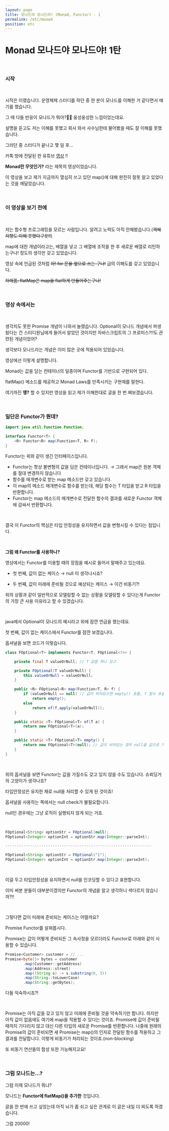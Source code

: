 ```yaml
---
layout: page
title: 모나드야 모나드야! (Monad, Functor) - 1
permalink: /etc/monad
position: etc
---
```



# Monad 모나드야 모나드야! 1탄

<br />

### 시작
<br />

시작은 이랬습니다. 운영체제 스터디를 하던 중 한 분이 모나드를 이해한 거 같다면서 얘기를 했습니다.

그 때 다들 반응이 모나드가 뭐야?👀👀 웅성웅성한 느낌이었는데요.

설명을 듣고도 저는 이해를 못했고 회사 와서 사수님한테 물어봤을 때도 잘 이해를 못했습니다.

그러던 중 스터디가 끝나고 몇 일 후...

카톡 방에 전달된 한 유튜브 [영상](https://www.youtube.com/watch?v=jI4aMyqvpfQ) !!

**Monad란 무엇인가?** 라는 제목의 영상이었습니다. 

이 영상을 보고 제가 지금까지 열심히 쓰고 있던 map()에 대해 완전히 잘못 알고 있었다는 것을 깨달았습니다.

<br />


### 이 영상을 보기 전에
<br />

저는 함수형 프로그래밍을 모르는 사람입니다. 알려고 노력도 아직 안해봤습니다.(~~객체지향도 이해 못했다구욧!!~~)

map에 대한 개념이라고는, 배열을 넣고 그 배열에 조작을 한 후 새로운 배열로 리턴하는구나! 정도의 생각만 갖고 있었습니다. 

영상 속에 언급된 것처럼 ~~아! for 문을 옆으로 쓰는 구나!~~ 급의 이해도를 갖고 있었습니다.

~~자매품: flatMap은 map을 flat하게 만들어주는구나!~~


<br />

### 영상 속에서는
<br />

생각치도 못한 Promise 개념이 나와서 놀랬습니다. Optional이 모나드 개념에서 파생됬다는 건 스터디원님에게 들어서 알았던 것이지만 자바스크립트의 그 프로미스?!!도 관련된 개념이었어?

생각보다 모나드라는 개념은 이미 많은 곳에 적용되어 있었습니다. 

영상에선 이렇게 설명합니다.

Monad는 값을 담는 컨테이너의 일종이며 Functor를 기반으로 구현되어 있다.

flatMap() 메소드를 제공하고 Monad Laws를 만족시키는 구현체를 말한다.

여기까진 **엥?** 할 수 있지만 영상을 읽고 제가 이해한대로 글을 한 번 쪄보겠습니다.

<br />


### 일단은 Functor가 뭔데?

```java
import java.util.function.Function;

interface Functor<T> {
    <R> Functor<R> map(Function<T, R> f);
}
```

Functor는 위와 같이 생긴 인터페이스입니다.

- Functor는 항상 불변형의 값을 담은 컨테이너입니다. → 그래서 map은 원본 객체를 절대 변경하지 않습니다
- 함수를 매개변수로 받는 map 메소드만 갖고 있습니다.
- 이 map의 메소드 매개변수로 함수를 받는데, 해당 함수는 T 타입을 받고 R 타입을 반환합니다.
- Functor는 map 메소드의 매개변수로 전달한 함수의 결과를 새로운 Functor 객체에 감싸서 반환합니다.

<br />

결국 이 Functor의 핵심은 타입 안정성을 유지하면서 값을 변형시킬 수 있다는 점입니다. 

<br />

<strong>그럼 왜 Functor를 사용하나?</strong>

영상에서는 Functor를 이용할 때의 장점을 예시로 들어서 말해주고 있는데요.

- 첫 번째, 값이 없는 케이스 → null 이 생각나시죠?

- 두 번째, 값이 미래에 준비될 것으로 예상되는 케이스 → 이건 비동기?!

위의 상황과 같이 일반적으로 모델링할 수 없는 상황을 모델링할 수 있다는게 Functor의 가장 큰 사용 이유라고 할 수 있겠습니다.


<br />

java에서 Optional이 모나드의 예시라고 위에 잠깐 언급을 했는데요. 

첫 번째, 값이 없는 케이스에서 Functor를 잠깐 보겠습니다.

옵셔널을 보면 코드가 이렇습니다.

```java
class FOptional<T> implements Functor<T, FOptional<?>> {

    private final T valueOrNull; // T 값을 하나 갖고

    private FOptional(T valueOrNull) {
        this.valueOrNull = valueOrNull;
    }

    public <R> FOptional<R> map(Function<T, R> f) {
        if (valueOrNull == null) // 값이 비어있으면 empty() 호출, f 함수 호출 안함
            return empty();
        else
            return of(f.apply(valueOrNull));
    }

    public static <T> FOptional<T> of(T a) {
        return new FOptional<T>(a);
    }

    public static <T> FOptional<T> empty() {
        return new FOptional<T>(null); // 값이 비어있는 경우 null을 값으로 가진 Functor를 반환
    }
}
```
<br />

위의 옵셔널을 보면 Functor는 값을 가질수도 갖고 있지 않을 수도 있습니다. 슈뢰딩거의 고양이가 생각나죠?

타입안정성은 유지한 채로 null을 처리할 수 있게 된 것이죠!

옵셔널을 사용하는 쪽에서는 null check가 불필요합니다. 

null인 경우에는 그냥 로직이 실행되지 않게 되는 거죠.

<br />


```java
FOptional<String> optionStr = FOptional(null);
FOptional<Integer> optionInt = optionStr.map(Integer::parseInt);

-----------------------------------------------------------------

FOptional<String> optionStr = FOptional("1");
FOptional<Integer> optionInt = optionStr.map(Integer::parseInt);
```

<br />

이걸 두고 타입안정성을 유지하면서 null을 인코딩할 수 있다고 표현합니다.

이미 써본 분들이 대부분이겠지만 Functor의 개념을 알고 생각하니 색다르지 않습니까?!!


<br />


그렇다면 값이 미래에 준비되는 케이스는 어떨까요?

Promise Functor를 살펴봅시다.

Promise<T>는 값이 어떻게 준비되든 그 속사정을 모르더라도 Functor로 아래와 같이 사용할 수 있습니다.

```java
Promise<Customer> customer = // ...
Promise<byte[]> bytes = customer
        .map(Customer::getAddress)
        .map(Address::street)
        .map((String s) -> s.substring(0, 3))
        .map(String::toLowerCase)
        .map(String::getBytes);
```

다들 익숙하시죠?! 

<br />

Promise<Customer>는 아직 값을 갖고 있지 않고 미래에 준비될 것을 약속하기만 합니다. 
하지만 아직 값이 없음에도 여기에 map을 적용할 수 있다는 것이죠. Promise에 값이 준비될 때까지 기다리지 않고 대신 다른 타입의 새로운 Promise를 반환합니다. 
나중에 원래의 Promise의 값이 준비되면 새 Promise는 map()의 인자로 전달된 함수를 적용하고 그 결과를 전달합니다. 
이렇게 비동기가 처리되는 것이죠.(non-blocking)

또 비동기 연산들의 합성 또한 가능해지고요!

<br />

### 그럼 모나드는...?

그럼 이제 모나드가 뭐냐?

모나드는 <strong>Functor에 flatMap()을 추가한</strong> 것입니다. 

글을 한 번에 쓰고 싶었는데 아직 뇌가 좀 쉬고 싶은 관계로 이 글은 내일 더 찌도록 하겠습니다. 

그럼 20000!